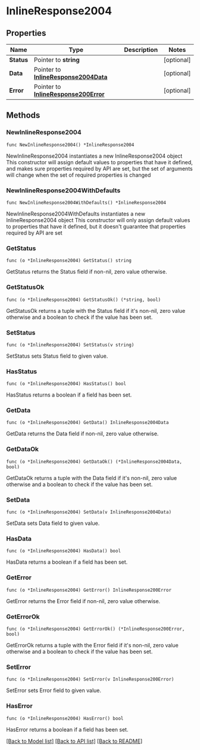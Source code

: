 # InlineResponse2004

## Properties

Name | Type | Description | Notes
------------ | ------------- | ------------- | -------------
**Status** | Pointer to **string** |  | [optional] 
**Data** | Pointer to [**InlineResponse2004Data**](InlineResponse2004Data.md) |  | [optional] 
**Error** | Pointer to [**InlineResponse200Error**](InlineResponse200Error.md) |  | [optional] 

## Methods

### NewInlineResponse2004

`func NewInlineResponse2004() *InlineResponse2004`

NewInlineResponse2004 instantiates a new InlineResponse2004 object
This constructor will assign default values to properties that have it defined,
and makes sure properties required by API are set, but the set of arguments
will change when the set of required properties is changed

### NewInlineResponse2004WithDefaults

`func NewInlineResponse2004WithDefaults() *InlineResponse2004`

NewInlineResponse2004WithDefaults instantiates a new InlineResponse2004 object
This constructor will only assign default values to properties that have it defined,
but it doesn't guarantee that properties required by API are set

### GetStatus

`func (o *InlineResponse2004) GetStatus() string`

GetStatus returns the Status field if non-nil, zero value otherwise.

### GetStatusOk

`func (o *InlineResponse2004) GetStatusOk() (*string, bool)`

GetStatusOk returns a tuple with the Status field if it's non-nil, zero value otherwise
and a boolean to check if the value has been set.

### SetStatus

`func (o *InlineResponse2004) SetStatus(v string)`

SetStatus sets Status field to given value.

### HasStatus

`func (o *InlineResponse2004) HasStatus() bool`

HasStatus returns a boolean if a field has been set.

### GetData

`func (o *InlineResponse2004) GetData() InlineResponse2004Data`

GetData returns the Data field if non-nil, zero value otherwise.

### GetDataOk

`func (o *InlineResponse2004) GetDataOk() (*InlineResponse2004Data, bool)`

GetDataOk returns a tuple with the Data field if it's non-nil, zero value otherwise
and a boolean to check if the value has been set.

### SetData

`func (o *InlineResponse2004) SetData(v InlineResponse2004Data)`

SetData sets Data field to given value.

### HasData

`func (o *InlineResponse2004) HasData() bool`

HasData returns a boolean if a field has been set.

### GetError

`func (o *InlineResponse2004) GetError() InlineResponse200Error`

GetError returns the Error field if non-nil, zero value otherwise.

### GetErrorOk

`func (o *InlineResponse2004) GetErrorOk() (*InlineResponse200Error, bool)`

GetErrorOk returns a tuple with the Error field if it's non-nil, zero value otherwise
and a boolean to check if the value has been set.

### SetError

`func (o *InlineResponse2004) SetError(v InlineResponse200Error)`

SetError sets Error field to given value.

### HasError

`func (o *InlineResponse2004) HasError() bool`

HasError returns a boolean if a field has been set.


[[Back to Model list]](../README.md#documentation-for-models) [[Back to API list]](../README.md#documentation-for-api-endpoints) [[Back to README]](../README.md)


